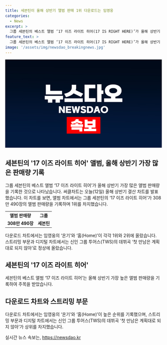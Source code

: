 ```yaml
---
title: 세븐틴이 올해 상반기 앨범 판매 1위 다운로드는 임영웅
categories:
  - News
excerpt: >
  그룹 세븐틴의 베스트 앨범 ‘17 이즈 라이트 히어(17 IS RIGHT HERE)’가 올해 상반기 가장 많은 앨범 판매량을 기록했습니다. 써클차트에 따르면, 앨범 차트에서는 308만 490장을 팔아 1위를 차지했고, 다운로드 차트에서는 임영웅의 ‘온기’와 ‘홈(Home)’이 1위와 2위에 올라갔습니다. 스트리밍 부문과 디지털 차트에서는 신인 그룹 투어스(TWS)의 데뷔곡 ‘첫 만남은 계획대로 되지 않아’가 정상을 차지했습니다.
feature_text: >
  그룹 세븐틴의 베스트 앨범 ‘17 이즈 라이트 히어(17 IS RIGHT HERE)’가 올해 상반기 가장 많은 앨범 판매량을 기록했습니다. 써클차트에 따르면, 앨범 차트에서는 308만 490장을 팔아 1위를 차지했고, 다운로드 차트에서는 임영웅의 ‘온기’와 ‘홈(Home)’이 1위와 2위에 올라갔습니다. 스트리밍 부문과 디지털 차트에서는 신인 그룹 투어스(TWS)의 데뷔곡 ‘첫 만남은 계획대로 되지 않아’가 정상을 차지했습니다.
image: '/assets/img/newsdao_breakingnews.jpg'
---
```


<p><img src="/assets/img/newsdao_breakingnews.jpg" alt="ontimetimes 속보" /></p>

<h2 data-ke-size="size26">세븐틴의 '17 이즈 라이트 히어' 앨범, 올해 상반기 가장 많은 판매량 기록</h2>

<p data-ke-size="size16">그룹 세븐틴의 베스트 앨범 ‘17 이즈 라이트 히어’가 올해 상반기 가장 많은 앨범 판매량을 기록한 것으로 나타났습니다. 써클차트는 오늘(12일) 올해 상반기 결산 차트를 발표했습니다. 이 차트를 보면, 앨범 차트에서는 그룹 세븐틴의 ‘17 이즈 라이트 히어’가 308만 490장의 앨범 판매량을 기록하며 1위를 차지했습니다.</p>

<div>
  <table>
    <tbody>
      <tr>
        <td style="text-align: center; height: 17px;"><b>앨범 판매량</b></td>
        <td style="text-align: center; height: 17px;"><b>그룹</b></td>
      </tr>
      <tr>
        <td style="text-align: center; height: 17px;"><b>308만 490장</b></td>
        <td style="text-align: center; height: 17px;"><b>세븐틴</b></td>
      </tr>
    </tbody>
  </table>
</div>

<p data-ke-size="size16">다운로드 차트에서는 임영웅의 ‘온기’와 ‘홈(Home)’이 각각 1위와 2위에 올랐습니다. 스트리밍 부문과 디지털 차트에서는 신인 그룹 투어스(TWS)의 데뷔곡 ‘첫 만남은 계획대로 되지 않아’로 정상에 올랐습니다.</p>

<h2 data-ke-size="size26">세븐틴의 '17 이즈 라이트 히어'</h2>

<p data-ke-size="size16">세븐틴의 베스트 앨범 ‘17 이즈 라이트 히어’는 올해 상반기 가장 높은 앨범 판매량을 기록하여 주목을 받았습니다.</p>

<h2 data-ke-size="size26">다운로드 차트와 스트리밍 부문</h2>

<p data-ke-size="size16">다운로드 차트에서는 임영웅의 ‘온기’와 ‘홈(Home)’이 높은 순위를 기록했으며, 스트리밍 부문과 디지털 차트에서는 신인 그룹 투어스(TWS)의 데뷔곡 ‘첫 만남은 계획대로 되지 않아’가 상위를 차지했습니다.</p>
실시간 뉴스 속보는, <a href="https://newsdao.kr" rel="dofollow">https://newsdao.kr</a>


